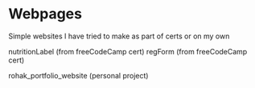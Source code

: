 # Webpages

Simple websites I have tried to make as part of certs or on my own

nutritionLabel (from freeCodeCamp cert)
regForm (from freeCodeCamp cert)

rohak_portfolio_website (personal project)
